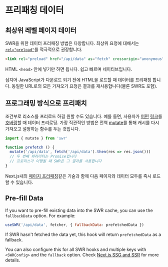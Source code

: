 # 프리패칭 데이터

## 최상위 레벨 페이지 데이터

SWR을 위한 데이터 프리패칭 방법은 다양합니다. 최상위 요청에 대해서는 [`rel="preload"`](https://developer.mozilla.org/en-US/docs/Web/HTML/Preloading_content)를 적극적으로 권장합니다.

```html
<link rel="preload" href="/api/data" as="fetch" crossorigin="anonymous">
```

HTML `<head>` 안에 넣기만 하면 됩니다. 쉽고 빠르며 네이티브입니다.

심지어 JavaScript가 다운로드 되기 전에 HTML을 로드할 때 데이터를 프리패칭 합니다. 동일한 URL로의 모든 가져오기 요청은 결과를 재사용합니다(물론 SWR도 포함).

## 프로그래밍 방식으로 프리패치

조건부로 리소스를 프리로드 하길 원할 수도 있습니다. 예를 들면, 사용자가 [어떤](https://github.com/guess-js/guess) [링크](https://instant.page)를 [호버링](https://github.com/GoogleChromeLabs/quicklink)할 때 데이터 프리로딩. 가장 직관적인 방법은 전역 [mutate](/docs/mutation)를 통해 캐시를 다시 가져오고 설정하는 함수를 두는 것입니다.

```js
import { mutate } from 'swr'

function prefetch () {
  mutate('/api/data', fetch('/api/data').then(res => res.json()))
  // 두 번째 파라미터는 Promise입니다
  // 프로미스가 이행될 때 SWR은 그 결과를 사용합니다
}
```

Next.js내의 [페이지 프리패칭](https://nextjs.org/docs/api-reference/next/router#routerprefetch)같은 기술과 함께 다음 페이지와 데이터 모두를 즉시 로드할 수 있습니다.

## Pre-fill Data

If you want to pre-fill existing data into the SWR cache, you can use the `fallbackData` option. For example:

```jsx
useSWR('/api/data', fetcher, { fallbackData: prefetchedData })
```

If SWR hasn't fetched the data yet, this hook will return `prefetchedData` as a fallback. 

You can also configure this for all SWR hooks and multiple keys with `<SWRConfig>` and the `fallback` option. Check [Next.js SSG and SSR](/docs/with-nextjs) for more details.
